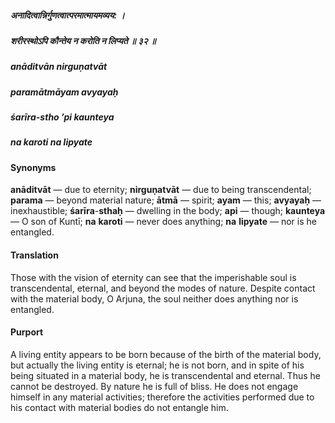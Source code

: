 ##### अनादित्वान्निर्गुणत्वात्परमात्मायमव्यय: ।
##### शरीरस्थोऽपि कौन्तेय न करोति न लिप्यते ॥ ३२ ॥

##### anāditvān nirguṇatvāt
##### paramātmāyam avyayaḥ
##### śarīra-stho ’pi kaunteya
##### na karoti na lipyate

#### Synonyms

**anāditvāt** — due to eternity; **nirguṇatvāt** — due to being transcendental; **parama** — beyond material nature; **ātmā** — spirit; **ayam** — this; **avyayaḥ** — inexhaustible; **śarīra**-**sthaḥ** — dwelling in the body; **api** — though; **kaunteya** — O son of Kuntī; **na** **karoti** — never does anything; **na** **lipyate** — nor is he entangled.

#### Translation

Those with the vision of eternity can see that the imperishable soul is transcendental, eternal, and beyond the modes of nature. Despite contact with the material body, O Arjuna, the soul neither does anything nor is entangled.

#### Purport

A living entity appears to be born because of the birth of the material body, but actually the living entity is eternal; he is not born, and in spite of his being situated in a material body, he is transcendental and eternal. Thus he cannot be destroyed. By nature he is full of bliss. He does not engage himself in any material activities; therefore the activities performed due to his contact with material bodies do not entangle him.